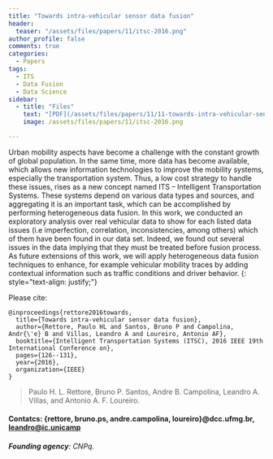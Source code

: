 ```yaml
---
title: "Towards intra-vehicular sensor data fusion"
header:
  teaser: "/assets/files/papers/11/itsc-2016.png"
author_profile: false
comments: true
categories:
  - Papers
tags:
  - ITS
  - Data Fusion
  - Data Science
sidebar:
  - title: "Files"
    text: "[PDF](/assets/files/papers/11/11-towards-intra-vehicular-sensor-data-fusion.pdf){: .btn .btn--success}{: target=\"_blank\"} [IEEE](https://doi.org/10.1109/ITSC.2016.7795542){: .btn .btn--info}{: target=\"_blank\"} [Talk](/assets/files/papers/11/11-towards-intra-vehicular-sensor-data-fusion-presentation.pdf){: .btn .btn--info}{: target=\"_blank\"}"
    image: /assets/files/papers/11/itsc-2016.png

---
```


Urban mobility aspects have become a challenge with the constant growth of global population. In the same time, more data has become available, which allows new information technologies to improve the mobility systems, especially the transportation system. Thus, a low cost strategy to handle these issues, rises as a new concept named ITS – Intelligent Transportation Systems. These systems depend on various data types and sources, and aggregating it is an important task, which can be accomplished by performing heterogeneous data fusion. In this work, we conducted an exploratory analysis over real vehicular data to show for each listed data issues (i.e imperfection, correlation, inconsistencies, among others) which of them have been found in our data set. Indeed, we found out several issues in the data implying that they must be treated before fusion process. As future extensions of this work, we will apply heterogeneous data fusion techniques to enhance, for example vehicular mobility traces by adding contextual information such as traffic conditions and driver behavior.
{: style="text-align: justify;"}

Please cite:
```TeX
@inproceedings{rettore2016towards,
  title={Towards intra-vehicular sensor data fusion},
  author={Rettore, Paulo HL and Santos, Bruno P and Campolina, Andr{\'e} B and Villas, Leandro A and Loureiro, Antonio AF},
  booktitle={Intelligent Transportation Systems (ITSC), 2016 IEEE 19th International Conference on},
  pages={126--131},
  year={2016},
  organization={IEEE}
}
```

> Paulo H. L. Rettore, Bruno P. Santos, Andre B. Campolina, Leandro A. Villas, and Antonio A. F. Loureiro.
#### Contatcs: {rettore, bruno.ps, andre.campolina, loureiro}@dcc.ufmg.br, leandro@ic.unicamp
###### **Founding agency**: CNPq.